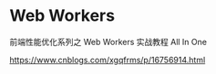 # Web Workers

前端性能优化系列之 Web Workers 实战教程 All In One

https://www.cnblogs.com/xgqfrms/p/16756914.html


